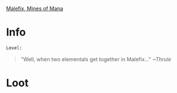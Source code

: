 <!-- TITLE: A Lesser Mana Elemental -->

[Malefix, Mines of Mana](malefix)

# Info

```perl
Level: 
```
> "Well, when two elementals get together in Malefix..."
> *~Thrule*


# Loot